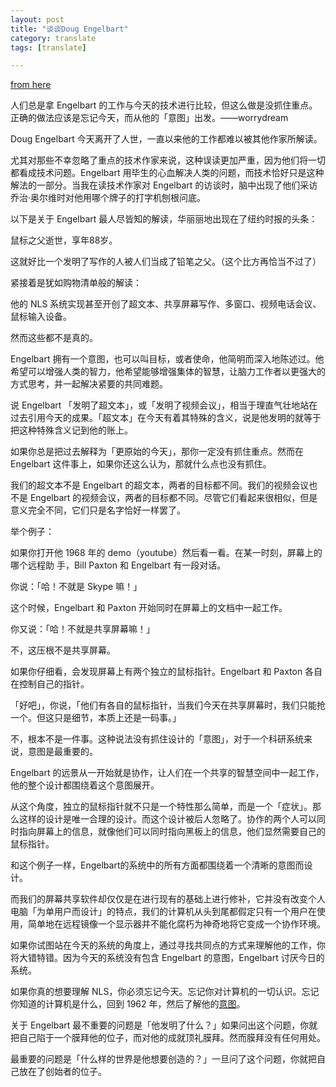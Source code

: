 ```yaml
---
layout: post
title: "谈谈Doug Engelbart"
category: translate
tags: [translate]

---
```


[from here](http://worrydream.com/#!/Engelbart)

人们总是拿 Engelbart 的工作与今天的技术进行比较，但这么做是没抓住重点。正确的做法应该是忘记今天，而从他的「意图」出发。——worrydream

Doug Engelbart 今天离开了人世，一直以来他的工作都难以被其他作家所解读。

尤其对那些不幸忽略了重点的技术作家来说，这种误读更加严重，因为他们将一切都看成技术问题。Engelbart 用毕生的心血解决人类的问题，而技术恰好只是这种解法的一部分。当我在读技术作家对 Engelbart 的访谈时，脑中出现了他们采访乔治·奥尔维时对他用哪个牌子的打字机刨根问底。

以下是关于 Engelbart 最人尽皆知的解读，华丽丽地出现在了纽约时报的头条：

鼠标之父逝世，享年88岁。

这就好比一个发明了写作的人被人们当成了铅笔之父。（这个比方再恰当不过了）

紧接着是犹如购物清单般的解读：

他的 NLS 系统实现甚至开创了超文本、共享屏幕写作、多窗口、视频电话会议、鼠标输入设备。

然而这些都不是真的。

Engelbart 拥有一个意图，也可以叫目标，或者使命，他简明而深入地陈述过。他希望可以增强人类的智力，他希望能够增强集体的智慧，让脑力工作者以更强大的方式思考，并一起解决紧要的共同难题。

说 Engelbart 「发明了超文本」，或「发明了视频会议」，相当于理直气壮地站在过去引用今天的成果。「超文本」在今天有着其特殊的含义，说是他发明的就等于把这种特殊含义记到他的账上。

如果你总是把过去解释为「更原始的今天」，那你一定没有抓住重点。然而在 Engelbart 这件事上，如果你还这么认为，那就什么点也没有抓住。

我们的超文本不是 Engelbart 的超文本，两者的目标都不同。我们的视频会议也不是 Engelbart 的视频会议，两者的目标都不同。尽管它们看起来很相似，但是意义完全不同，它们只是名字恰好一样罢了。

举个例子：

如果你打开他 1968 年的 demo（youtube）然后看一看。在某一时刻，屏幕上的哪个远程助
手，Bill Paxton 和 Engelbart 有一段对话。

你说：「哈！不就是 Skype 嘛！」

这个时候，Engelbart 和 Paxton 开始同时在屏幕上的文档中一起工作。

你又说：「哈！不就是共享屏幕嘛！」

不，这压根不是共享屏幕。

如果你仔细看，会发现屏幕上有两个独立的鼠标指针。Engelbart 和 Paxton 各自在控制自己的指针。

「好吧」，你说，「他们有各自的鼠标指针，当我们今天在共享屏幕时，我们只能抢一个。但这只是细节，本质上还是一码事。」

不，根本不是一件事。这种说法没有抓住设计的「意图」，对于一个科研系统来说，意图是最重要的。

Engelbart 的远景从一开始就是协作，让人们在一个共享的智慧空间中一起工作，他的整个设计都围绕着这个意图展开。

从这个角度，独立的鼠标指针就不只是一个特性那么简单，而是一个「症状」。那么这样的设计是唯一合理的设计。而这个设计被后人忽略了。协作的两个人可以同时指向屏幕上的信息，就像他们可以同时指向黑板上的信息，他们显然需要自己的鼠标指针。

和这个例子一样，Engelbart的系统中的所有方面都围绕着一个清晰的意图而设计。

而我们的屏幕共享软件却仅仅是在进行现有的基础上进行修补，它并没有改变个人电脑「为单用户而设计」的特点，我们的计算机从头到尾都假定只有一个用户在使用，简单地在远程镜像一个显示器并不能化腐朽为神奇地将它变成一个协作环境。

如果你试图站在今天的系统的角度上，通过寻找共同点的方式来理解他的工作，你将大错特错。因为今天的系统没有包含 Engelbart 的意图，Engelbart 讨厌今日的系统。

如果你真的想要理解 NLS，你必须忘记今天。忘记你对计算机的一切认识。忘记你知道的计算机是什么，回到 1962 年，然后了解他的[意图](http://www.dougengelbart.org/pubs/augment-3906.html)。

关于 Engelbart 最不重要的问题是「他发明了什么？」如果问出这个问题，你就把自己陷于一个膜拜他的位子，而对他的成就顶礼膜拜。然而膜拜没有任何用处。

最重要的问题是「什么样的世界是他想要创造的？」一旦问了这个问题，你就把自己放在了创始者的位子。

